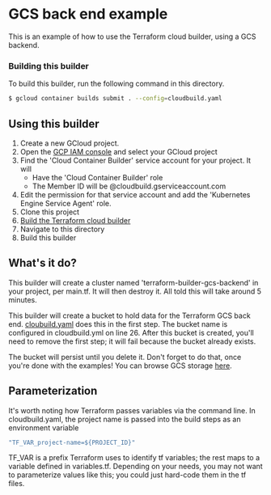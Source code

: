 # GCS back end example

This is an example of how to use the Terraform cloud builder, using a GCS backend.

### Building this builder
To build this builder, run the following command in this directory.
```sh
$ gcloud container builds submit . --config=cloudbuild.yaml
```

## Using this builder

1. Create a new GCloud project.
1. Open the [GCP IAM console](https://console.cloud.google.com/iam-admin) and select your GCloud project
1. Find the 'Cloud Container Builder' service account for your project. It will
   - Have the 'Cloud Container Builder' role
   - The Member ID will be <project ID>@cloudbuild.gserviceaccount.com
1. Edit the permission for that service account and add the 'Kubernetes Engine Service Agent' role.
1. Clone this project
1. [Build the Terraform cloud builder](../../README.markdown)
1. Navigate to this directory
1. Build this builder

## What's it do?
This builder will create a cluster named 'terraform-builder-gcs-backend' in your project, per main.tf. It will then destroy it. All told this will take around 5 minutes.

This builder will create a bucket to hold data for the Terraform GCS back end. [cloubuild.yaml](cloudbuild.yaml) does this in the first step. The bucket name is configured in cloudbuild.yml on line 26. After this bucket is created, you'll need to remove the first step; it will fail because the bucket already exists.

The bucket will persist until you delete it. Don't forget to do that, once you're done with the examples! You can browse GCS storage [here](https://console.cloud.google.com/storage/browser).

## Parameterization
It's worth noting how Terraform passes variables via the command line. In cloudbuild.yaml, the project name is passed into the build steps as an environment variable
```yaml
"TF_VAR_project-name=${PROJECT_ID}"
```
TF_VAR is a prefix Terraform uses to identify tf variables; the rest maps to a variable defined in variables.tf. Depending on your needs, you may not want to parameterize values like this; you could just hard-code them in the tf files.

